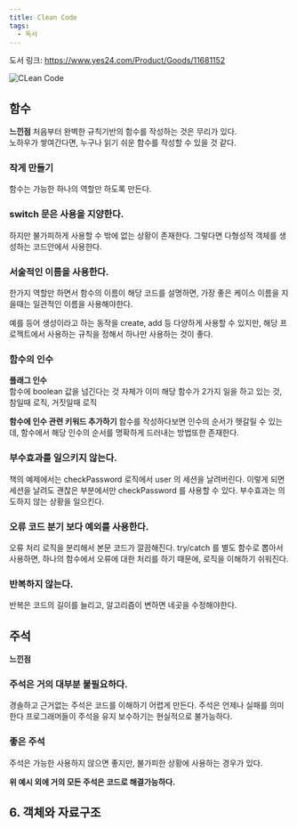 ```yaml
---
title: Clean Code
tags:
  - 독서
---
```


도서 링크: https://www.yes24.com/Product/Goods/11681152

![CLean Code](https://image.yes24.com/goods/11681152/L)


## 함수

**느낀점**
처음부터 완벽한 규칙기반의 함수를 작성하는 것은 무리가 있다.  
노하우가 쌓여간다면, 누구나 읽기 쉬운 함수를 작성할 수 있을 것 같다.

### 작게 만들기

함수는 가능한 하나의 역할만 하도록 만든다.

### switch 문은 사용을 지양한다.

하지만 불가피하게 사용할 수 밖에 없는 상황이 존재한다.
그렇다면 다형성적 객체를 생성하는 코드안에서 사용한다.

### 서술적인 이름을 사용한다.

한가지 역할만 하면서 함수의 이름이 해당 코드를 설명하면, 가장 좋은 케이스
이름을 지을때는 일관적인 이름을 사용해야한다.

예를 등어 생성이라고 하는 동작을 create, add 등 다양하게 사용할 수 있지만, 해당 프로젝트에서 사용하는 규칙을 정해서 하나만 사용하는 것이 좋다.

### 함수의 인수

**플래그 인수**  
함수에 boolean 값을 넘긴다는 것 자체가 이미 해당 함수가 2가지 일을 하고 있는 것, 참일때 로직, 거짓일때 로직

**함수에 인수 관련 키워드 추가하기**
함수를 작성하다보면 인수의 순서가 헷갈릴 수 있는데, 함수에서 해당 인수의 순서를 명확하게 드러내는 방법또한 존재한다.

### 부수효과를 일으키지 않는다.

책의 예제에서는 checkPassword 로직에서 user 의 세션을 날려버린다.
이렇게 되면 세션을 날려도 괜찮은 부분에서만 checkPassword 를 사용할 수 있다.
부수효과는 의도하지 않는 상황을 일으킨다.

### 오류 코드 분기 보다 예외를 사용한다.

오류 처리 로직을 분리해서 본문 코드가 깔끔해진다.
try/catch 를 별도 함수로 뽑아서 사용하면, 하나의 함수에서 오류에 대한 처리를 하기 때문에, 로직을 이해하기 쉬워진다.

### 반복하지 않는다.

반복은 코드의 길이를 늘리고, 알고리즘이 변하면 네곳을 수정해야한다.

## 주석

**느낀점**

### 주석은 거의 대부분 불필요하다.

경솔하고 근거없는 주석은 코드를 이해하기 어렵게 만든다. 주석은 언제나 실패를 의미한다
프로그래머들이 주석을 유지 보수하기는 현실적으로 불가능하다.

### 좋은 주석

주석은 가능한 사용하지 않으면 좋지만, 불가피한 상황에 사용하는 경우가 있다.  

**위 예시 외에 거의 모든 주석은 코드로 해결가능하다.**

## 6. 객체와 자료구조
